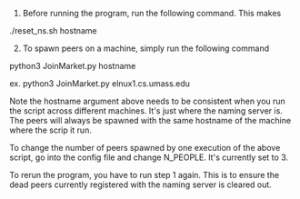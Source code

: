 1. Before running the program, run the following command. This makes 

./reset_ns.sh hostname

2. To spawn peers on a machine, simply run the following command

python3 JoinMarket.py hostname

ex. 
python3 JoinMarket.py elnux1.cs.umass.edu

Note the hostname argument above needs to be consistent when you run the script across different machines. It's just where the naming server is. The peers will always be spawned with the same hostname of the machine where the scrip it run. 


To change the number of peers spawned by one execution of the above script, go into the config file and change N_PEOPLE. It's currently set to 3.


To rerun the program, you have to run step 1 again. This is to ensure the dead peers currently registered with the naming server is cleared out. 